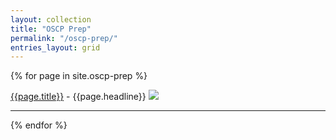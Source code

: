 ```yaml
---
layout: collection
title: "OSCP Prep"
permalink: "/oscp-prep/"
entries_layout: grid
---
```


{% for page in site.oscp-prep %}

<a href="{{ page.url }}">
  {{page.title}}</a> - {{page.headline}}
  <img src="{{page.picture}}"><br>
  <hr>


{% endfor %} 

<!-- <ul>
  {% for page in site.oscp-prep %}
    <li>
      <a href="{{ page.url }}">{{ page.title }}</a>
      - {{ page.headline }}
    </li>
  {% endfor %}
</ul> -->